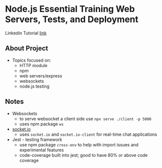# Node.js Essential Training Web Servers, Tests, and Deployment

Linkedin Tutorial [link](https://www.linkedin.com/learning/node-js-essential-training-web-servers-tests-and-deployment-18647002)


## About Project

- Topics focused on:
    - HTTP module
    - npm
    - web servers/express
    - websockets
    - node.js testing


## Notes
- Websockets
    - to serve websocket a client side use `npx serve ./client -p 5000` 
    - uses npm package `ws`
- [socket.io](https://socket.io/) 
    - uses `socket.io` and `socket.io-client` for real-time chat applications
- Jest - testing framework
    - use npm package `cross-env` to help with import issues and experimental features
    - code-coverage built into jest; good to have 80% or above code coverage